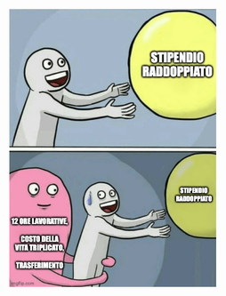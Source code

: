 <img src="slides/informatica-e-futuro/images/meme-stipendio-doppio.jpg" height="500">


<aside class="notes">
</aside>
